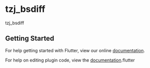 # tzj_bsdiff

tzj_bsdiff

## Getting Started

For help getting started with Flutter, view our online
[documentation](https://flutter.io/).

For help on editing plugin code, view the [documentation](https://.io/platform-plugins/#edit-code).flutter




